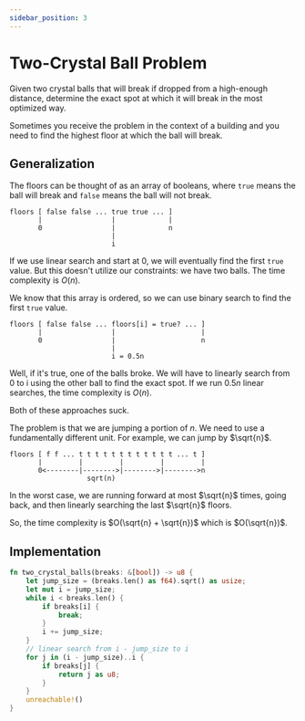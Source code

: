 ```yaml
---
sidebar_position: 3
---
```

# Two-Crystal Ball Problem

Given two crystal balls that will break if dropped from a high-enough distance, determine the exact spot at which it will break in the most optimized way.

Sometimes you receive the problem in the context of a building and you need to find the highest floor at which the ball will break.

## Generalization

The floors can be thought of as an array of booleans, where `true` means the ball will break and `false` means the ball will not break.

```plaintext
floors [ false false ... true true ... ]
       |                 |             |
       0                 |             n
                         |
                         i
```

If we use linear search and start at 0, we will eventually find the first `true` value.
But this doesn't utilize our constraints: we have two balls. The time complexity is $O(n)$.

We know that this array is ordered, so we can use binary search to find the first `true` value.

```plaintext
floors [ false false ... floors[i] = true? ... ]
       |                 |                     |
       0                 |                     n
                         |
                         i = 0.5n
```

Well, if it's true, one of the balls broke. We will have to linearly search from 0 to i using the other ball to find the exact spot.
If we run $0.5n$ linear searches, the time complexity is $O(n)$.

Both of these approaches suck.

The problem is that we are jumping a portion of $n$. We need to use a fundamentally different unit. For example, we can jump by $\sqrt{n}$.

```plaintext
floors [ f f ... t t t t t t t t t t t t ... t ]
       |         |         |         |         |
       0<--------|-------->|-------->|-------->n
                   sqrt(n)
```

In the worst case, we are running forward at most $\sqrt{n}$ times, going back, and then linearly searching the last $\sqrt{n}$ floors.

So, the time complexity is $O(\sqrt{n} + \sqrt{n})$ which is $O(\sqrt{n})$.

## Implementation

```rust
fn two_crystal_balls(breaks: &[bool]) -> u8 {
    let jump_size = (breaks.len() as f64).sqrt() as usize;
    let mut i = jump_size;
    while i < breaks.len() {
        if breaks[i] {
            break;
        }
        i += jump_size;
    }
    // linear search from i - jump_size to i
    for j in (i - jump_size)..i {
        if breaks[j] {
            return j as u8;
        }
    }
    unreachable!()
}
```
